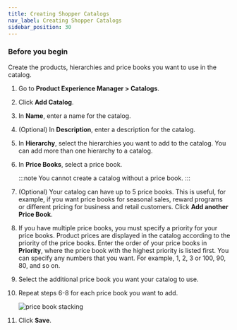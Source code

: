 ```yaml
---
title: Creating Shopper Catalogs
nav_label: Creating Shopper Catalogs
sidebar_position: 30
---
```


### Before you begin

Create the products, hierarchies and price books you want to use in the catalog.

1. Go to **Product Experience Manager > Catalogs**. 
1. Click **Add Catalog**.
1. In **Name**, enter a name for the catalog.
1. (Optional) In **Description**, enter a description for the catalog.
1. In **Hierarchy**, select the hierarchies you want to add to the catalog. You can add more than one hierarchy to a catalog.
1. In **Price Books**, select a price book.

    :::note
    You cannot create a catalog without a price book.
    :::

1. (Optional) Your catalog can have up to 5 price books. This is useful, for example, if you want price books for seasonal sales, reward programs or different pricing for business and retail customers. Click **Add another Price Book**. 
1. If you have multiple price books, you must specify a priority for your price books. Product prices are displayed in the catalog according to the priority of the price books. Enter the order of your price books in **Priority**, where the price book with the highest priority is listed first. You can specify any numbers that you want. For example, 1, 2, 3 or 100, 90, 80, and so on.
1. Select the additional price book you want your catalog to use. 
1. Repeat steps 6-8 for each price book you want to add.

    ![price book stacking](/assets/pb-stacking.png)

1. Click **Save**.
